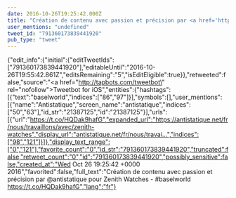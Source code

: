 ```yaml
---
date: 2016-10-26T19:25:42.000Z
title: "Création de contenu avec passion et précision par <a href='http://twitter.com/antistatique'>@antistatique</a> pour Zenith Watches - #baselworld https://t.co/HQDak9hafG″"
user_mentions: "undefined"
tweet_id: "791360173839441920"
pub_type: "tweet"
---
```

{"edit_info":{"initial":{"editTweetIds":["791360173839441920"],"editableUntil":"2016-10-26T19:55:42.861Z","editsRemaining":"5","isEditEligible":true}},"retweeted":false,"source":"<a href=\"http://tapbots.com/tweetbot\" rel=\"nofollow\">Tweetbot for iΟS</a>","entities":{"hashtags":[{"text":"baselworld","indices":["86","97"]}],"symbols":[],"user_mentions":[{"name":"Antistatique","screen_name":"antistatique","indices":["50","63"],"id_str":"21387125","id":"21387125"}],"urls":[{"url":"https://t.co/HQDak9hafG","expanded_url":"https://antistatique.net/fr/nous/travaillons/avec/zenith-watches","display_url":"antistatique.net/fr/nous/travai…","indices":["98","121"]}]},"display_text_range":["0","121"],"favorite_count":"0","id_str":"791360173839441920","truncated":false,"retweet_count":"0","id":"791360173839441920","possibly_sensitive":false,"created_at":"Wed Oct 26 19:25:42 +0000 2016","favorited":false,"full_text":"Création de contenu avec passion et précision par @antistatique pour Zenith Watches - #baselworld https://t.co/HQDak9hafG","lang":"fr"}
